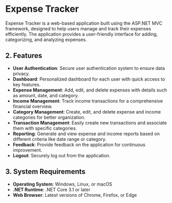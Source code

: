 # Expense Tracker
Expense Tracker is a web-based application built using the ASP.NET MVC framework, designed to help users manage and track their expenses efficiently. The application provides a user-friendly interface for adding, categorizing, and analyzing expenses.

## 2. Features<a name="features"></a>

- **User Authentication**: Secure user authentication system to ensure data privacy.
- **Dashboard**: Personalized dashboard for each user with quick access to key features.
- **Expense Management**: Add, edit, and delete expenses with details such as amount, date, and category.
- **Income Management**: Track income transactions for a comprehensive financial overview.
- **Category Management**: Create, edit, and delete expense and income categories for better organization.
- **Transaction Management**: Easily create new transactions and associate them with specific categories.
- **Reporting**: Generate and view expense and income reports based on different criteria like date range or category.
- **Feedback**: Provide feedback on the application for continuous improvement.
- **Logout**: Securely log out from the application.

## 3. System Requirements<a name="system-requirements"></a>

- **Operating System**: Windows, Linux, or macOS
- **.NET Runtime**: .NET Core 3.1 or later
- **Web Browser**: Latest versions of Chrome, Firefox, or Edge
